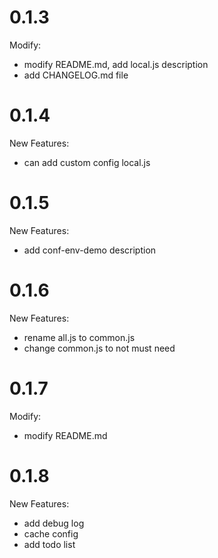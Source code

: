 # 0.1.3

Modify:

- modify README.md, add local.js description
- add CHANGELOG.md file

# 0.1.4

New Features:

- can add custom config local.js 

# 0.1.5

New Features:

- add conf-env-demo description

# 0.1.6

New Features:

- rename all.js to common.js
- change common.js to not must need

# 0.1.7

Modify:

- modify README.md

# 0.1.8

New Features:

- add debug log
- cache config
- add todo list